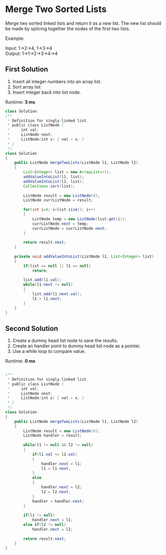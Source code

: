 # Merge Two Sorted Lists

Merge two sorted linked lists and return it as a new list. The new list should be made by splicing together the nodes of the first two lists.

Example:

Input: 1->2->4, 1->3->4<br>
Output: 1->1->2->3->4->4<br>

## First Solution
1. Insert all integer numbers into an array list.
2. Sort array list
3. Insert integer back into list node. 

Runtime: **3 ms**

```java
class Solution
/**
 * Definition for singly-linked list.
 * public class ListNode {
 *     int val;
 *     ListNode next;
 *     ListNode(int x) { val = x; }
 * }
 */
class Solution 
{
    public ListNode mergeTwoLists(ListNode l1, ListNode l2) 
    {        
        List<Integer> list = new ArrayList<>();
        addValueIntoList(l1, list);
        addValueIntoList(l2, list);
        Collections.sort(list);
        
        ListNode result = new ListNode(0);
        ListNode currListNode = result;
        
        for(int i=0; i<list.size(); i++)
        {
            ListNode temp = new ListNode(list.get(i));
            currListNode.next = temp;
            currListNode = currListNode.next;
        }
        
        return result.next;
    }
    
    private void addValueIntoList(ListNode l1, List<Integer> list)
    {
        if(list == null || l1 == null)
            return;
        
        list.add(l1.val);
        while(l1.next != null)
        {
            list.add(l1.next.val);
            l1 = l1.next;
        }
    }
}
```

## Second Solution
1. Create a dummy head list node to save the results.
2. Create an handler point to dummy head list node as a pointer.
3. Use a while loop to compare value.

Runtime: **0 ms**

```java

/**
 * Definition for singly-linked list.
 * public class ListNode {
 *     int val;
 *     ListNode next;
 *     ListNode(int x) { val = x; }
 * }
 */
class Solution 
{
    public ListNode mergeTwoLists(ListNode l1, ListNode l2) 
    {        
        ListNode result = new ListNode(0);
        ListNode handler = result;
        
        while(l1 != null && l2 != null)
        {
            if(l1.val <= l2.val)
            {
                handler.next = l1;
                l1 = l1.next;
            }
            else
            {
                handler.next = l2;
                l2 = l2.next;
            }
            handler = handler.next;
        }
        
        if(l1 != null)
            handler.next = l1;
        else if(l2 != null)
            handler.next = l2;
        
        return result.next;
    }
}

```

